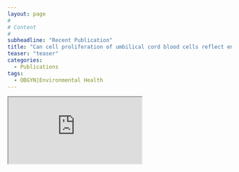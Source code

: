 ```yaml
---
layout: page
#
# Content
#
subheadline: "Recent Publication"
title: "Can cell proliferation of umbilical cord blood cells reflect environmental exposures?"
teaser: "teaser"
categories:
  - Publications
tags:
  - OBGYN|Environmental Health
---
```

<iframe src="http://springerplus.springeropen.com/articles/10.1186/s40064-015-1134-0"></iframe>
